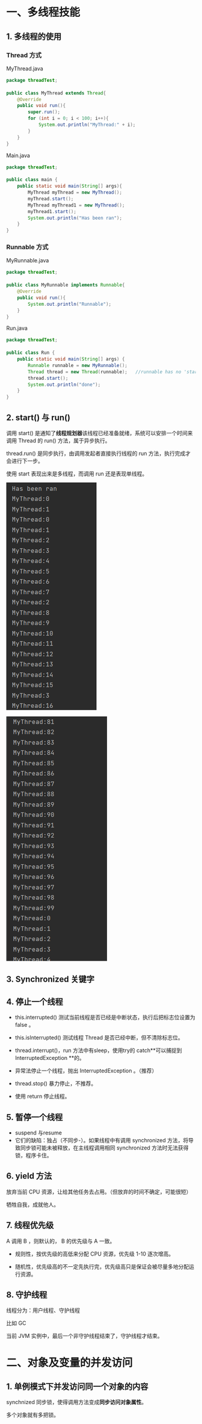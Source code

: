 # 一、多线程技能

## 1. 多线程的使用

### Thread 方式

MyThread.java

```java
package threadTest;

public class MyThread extends Thread{
    @Override
    public void run(){
        super.run();
        for (int i = 0; i < 100; i++){
            System.out.println("MyThread:" + i);
        }
    }
}
```

Main.java

```java
package threadTest;

public class main {
    public static void main(String[] args){
        MyThread myThread = new MyThread();
        myThread.start();
        MyThread myThread1 = new MyThread();
        myThread1.start();
        System.out.println("Has been ran");
    }
}

```

### Runnable 方式

MyRunnable.java

```java
package threadTest;

public class MyRunnable implements Runnable{
    @Override
    public void run(){
        System.out.println("Runnable");
    }
}

```

Run.java

```java
package threadTest;

public class Run {
    public static void main(String[] args) {
        Runnable runnable = new MyRunnable();
        Thread thread = new Thread(runnable);   //runnable has no 'start' method, so use thread to decorate(compact).
        thread.start();
        System.out.println("done");
    }
}
```



## 2. start() 与 run()

调用 start() 是通知了**线程规划器**该线程已经准备就绪，系统可以安排一个时间来调用 Thread 的 run() 方法，属于异步执行。

thread.run() 是同步执行，由调用发起者直接执行线程的 run 方法，执行完成才会进行下一步。

使用 start 表现出来是多线程，而调用 run 还是表现单线程。

![start](start.png)

![run](run.png)

## 3. Synchronized 关键字

 

## 4. 停止一个线程

- this.interrupted() 测试当前线程是否已经是中断状态，执行后把标志位设置为 false 。
- this.isInterrupted() 测试线程 Thread 是否已经中断，但不清除标志位。
- thread.interrupt()，run 方法中有sleep，使用try的 catch**可以捕捉到 InterruptedException **的。  

- 异常法停止一个线程，抛出 InterruptedException 。（推荐）
- thread.stop() 暴力停止，不推荐。
- 使用 return 停止线程。 

## 5. 暂停一个线程

- suspend 与resume
- 它们的缺陷：独占（不同步-）。如果线程中有调用 synchronized 方法，将导致同步锁可能未被释放，在主线程调用相同 synchronized 方法时无法获得锁，程序卡住。

## 6. yield 方法 

放弃当前 CPU 资源，让给其他任务去占用。（但放弃的时间不确定，可能很短）

牺牲自我，成就他人。

## 7. 线程优先级

A 调用 B ，则默认的， B 的优先级与 A 一致。

- 规则性，按优先级的高低来分配 CPU 资源，优先级 1-10 逐次增高。

- 随机性，优先级高的不一定先执行完，优先级高只是保证会被尽量多地分配运行资源。

## 8. 守护线程

线程分为：用户线程、守护线程

比如 GC

 当前 JVM 实例中，最后一个非守护线程结束了，守护线程才结束。



# 二、对象及变量的并发访问

## 1. 单例模式下并发访问同一个对象的内容

synchnized 同步锁，使得调用方法变成**同步访问对象属性**。

多个对象就有多把锁。
